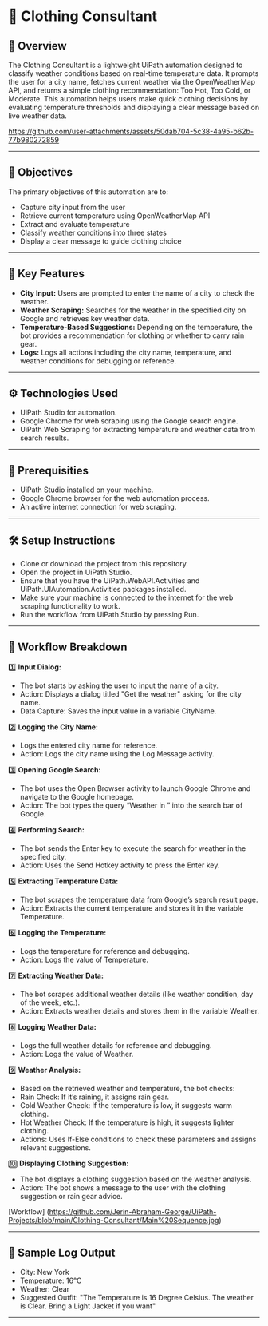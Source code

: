 # 🧥 Clothing Consultant

## 📌 Overview
The Clothing Consultant is a lightweight UiPath automation designed to classify weather conditions based on real-time temperature data. It prompts the user for a city name, fetches current weather via the OpenWeatherMap API, and returns a simple clothing recommendation: Too Hot, Too Cold, or Moderate.
This automation helps users make quick clothing decisions by evaluating temperature thresholds and displaying a clear message based on live weather data.

https://github.com/user-attachments/assets/50dab704-5c38-4a95-b62b-77b980272859

---

## 🎯 Objectives
The primary objectives of this automation are to:

- Capture city input from the user
- Retrieve current temperature using OpenWeatherMap API
- Extract and evaluate temperature
- Classify weather conditions into three states
- Display a clear message to guide clothing choice

---

## 🌟 Key Features

-	**City Input:** Users are prompted to enter the name of a city to check the weather.
-	**Weather Scraping:** Searches for the weather in the specified city on Google and retrieves key weather data.
-	**Temperature-Based Suggestions:** Depending on the temperature, the bot provides a recommendation for clothing or whether to carry rain gear.
-	**Logs:** Logs all actions including the city name, temperature, and weather conditions for debugging or reference.

---

## ⚙️ Technologies Used

-	UiPath Studio for automation.
-	Google Chrome for web scraping using the Google search engine.
-	UiPath Web Scraping for extracting temperature and weather data from search results.

---

## 🧪 Prerequisities

- UiPath Studio installed on your machine.
- Google Chrome browser for the web automation process.
- An active internet connection for web scraping.

---

## 🛠️ Setup Instructions

- Clone or download the project from this repository.
- Open the project in UiPath Studio.
- Ensure that you have the UiPath.WebAPI.Activities and UiPath.UIAutomation.Activities packages installed.
- Make sure your machine is connected to the internet for the web scraping functionality to work.
- Run the workflow from UiPath Studio by pressing Run.

---

## 🔂 Workflow Breakdown

1️⃣ **Input Dialog:**  
- The bot starts by asking the user to input the name of a city.
- Action: Displays a dialog titled "Get the weather" asking for the city name.
- Data Capture: Saves the input value in a variable CityName.

2️⃣ **Logging the City Name:**
- Logs the entered city name for reference.
- Action: Logs the city name using the Log Message activity.

3️⃣  **Opening Google Search:**
- The bot uses the Open Browser activity to launch Google Chrome and navigate to the Google homepage.
- Action: The bot types the query “Weather in <CityName>” into the search bar of Google.

4️⃣ **Performing Search:**
- The bot sends the Enter key to execute the search for weather in the specified city.
- Action: Uses the Send Hotkey activity to press the Enter key.

5️⃣ **Extracting Temperature Data:**
- The bot scrapes the temperature data from Google’s search result page.
- Action: Extracts the current temperature and stores it in the variable Temperature.

6️⃣ **Logging the Temperature:**
- Logs the temperature for reference and debugging.
- Action: Logs the value of Temperature.

7️⃣ **Extracting Weather Data:**
- The bot scrapes additional weather details (like weather condition, day of the week, etc.).
- Action: Extracts weather details and stores them in the variable Weather.

8️⃣ **Logging Weather Data:**
- Logs the full weather details for reference and debugging.
- Action: Logs the value of Weather.

9️⃣ **Weather Analysis:**
- Based on the retrieved weather and temperature, the bot checks:
- Rain Check: If it’s raining, it assigns rain gear.
- Cold Weather Check: If the temperature is low, it suggests warm clothing.
- Hot Weather Check: If the temperature is high, it suggests lighter clothing.
- Actions: Uses If-Else conditions to check these parameters and assigns relevant suggestions.

🔟 **Displaying Clothing Suggestion:**
- The bot displays a clothing suggestion based on the weather analysis.
- Action: The bot shows a message to the user with the clothing suggestion or rain gear advice.

[Workflow] (https://github.com/Jerin-Abraham-George/UiPath-Projects/blob/main/Clothing-Consultant/Main%20Sequence.jpg)

---

## 📝 Sample Log Output
- City: New York
- Temperature: 16°C
- Weather: Clear
- Suggested Outfit: "The Temperature is 16 Degree Celsius. The weather is Clear. Bring a Light Jacket if you want"

---
